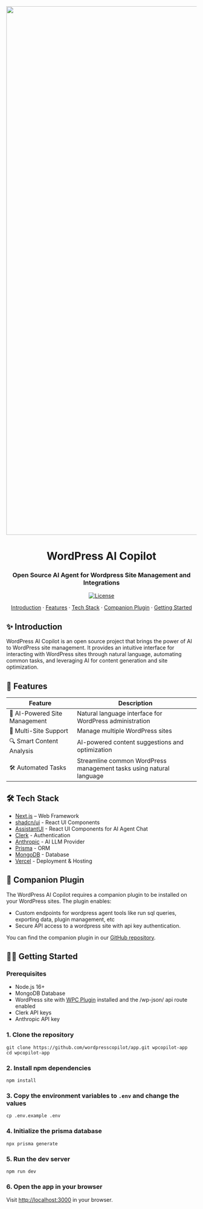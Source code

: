 <div align="center">
  <img width="1395" alt="Screenshot 2024-12-31 at 4 35 49 PM" src="https://github.com/user-attachments/assets/a9f611a3-15b3-4e88-a24d-8ac993b32ea9" />

  <h1 align="center">WordPress AI Copilot</h1>
  <h3>Open Source AI Agent for Wordpress Site Management and Integrations</h3>
</div>

<div align="center">
  <a href="https://github.com/wordpresscopilot/app/blob/main/LICENSE"><img alt="License" src="https://img.shields.io/badge/license-MIT-blue"></a>
</div>

<p align="center">
    <a href="#-introduction">Introduction</a> ·
    <a href="#-features">Features</a> ·
    <a href="#-tech-stack">Tech Stack</a> ·
    <a href="#-companion-plugin">Companion Plugin</a> ·
    <a href="#-getting-started">Getting Started</a>
</p>

## ✨ Introduction

WordPress AI Copilot is an open source project that brings the power of AI to WordPress site management. It provides an intuitive interface for interacting with WordPress sites through natural language, automating common tasks, and leveraging AI for content generation and site optimization.

## 🚀 Features

| Feature | Description |
|---------|-------------|
| 🤖 AI-Powered Site Management | Natural language interface for WordPress administration |
| 🔄 Multi-Site Support | Manage multiple WordPress sites |
| 🔍 Smart Content Analysis | AI-powered content suggestions and optimization |
| 🛠 Automated Tasks | Streamline common WordPress management tasks using natural language |

## 🛠 Tech Stack

- [Next.js](https://nextjs.org/) – Web Framework
- [shadcn/ui](https://ui.shadcn.com) - React UI Components
- [AssistantUI](https://assistantui.com) - React UI Components for AI Agent Chat
- [Clerk](https://clerk.dev) - Authentication
- [Anthropic](https://anthropic.com) - AI LLM Provider
- [Prisma](https://prisma.io) - ORM
- [MongoDB](https://www.mongodb.com/) - Database
- [Vercel](https://vercel.com/) - Deployment & Hosting

## 🔌 Companion Plugin

The WordPress AI Copilot requires a companion plugin to be installed on your WordPress sites. The plugin enables:

- Custom endpoints for wordpress agent tools like run sql queries, exporting data, plugin management, etc
- Secure API access to a wordpress site with api key authentication.

You can find the companion plugin in our [GitHub repository](https://github.com/wordpresscopilot/plugin).

## 🏃‍♂️ Getting Started

### Prerequisites

- Node.js 16+
- MongoDB Database
- WordPress site with [WPC Plugin](https://github.com/wordpresscopilot/plugin) installed and the /wp-json/ api route enabled
- Clerk API keys
- Anthropic API key

### 1. Clone the repository

```shell
git clone https://github.com/wordpresscopilot/app.git wpcopilot-app
cd wpcopilot-app
```


### 2. Install npm dependencies

```shell
npm install
```

### 3. Copy the environment variables to `.env` and change the values

```shell
cp .env.example .env
```

### 4. Initialize the prisma database

```shell
npx prisma generate
```

### 5. Run the dev server

```shell
npm run dev
```

### 6. Open the app in your browser

Visit [http://localhost:3000](http://localhost:3000) in your browser.

